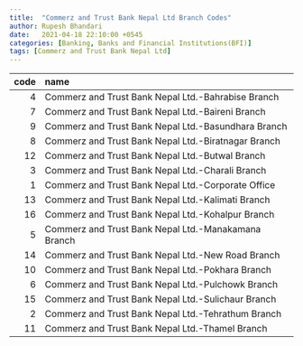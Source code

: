 ```yaml
---
title:  "Commerz and Trust Bank Nepal Ltd Branch Codes"
author: Rupesh Bhandari
date:   2021-04-18 22:10:00 +0545
categories: [Banking, Banks and Financial Institutions(BFI)]
tags: [Commerz and Trust Bank Nepal Ltd]
---
```


|   code | name                                                |
|-------:|:----------------------------------------------------|
|      4 | Commerz and Trust Bank Nepal Ltd.-Bahrabise Branch  |
|      7 | Commerz and Trust Bank Nepal Ltd.-Baireni Branch    |
|      9 | Commerz and Trust Bank Nepal Ltd.-Basundhara Branch |
|      8 | Commerz and Trust Bank Nepal Ltd.-Biratnagar Branch |
|     12 | Commerz and Trust Bank Nepal Ltd.-Butwal Branch     |
|      3 | Commerz and Trust Bank Nepal Ltd.-Charali Branch    |
|      1 | Commerz and Trust Bank Nepal Ltd.-Corporate Office  |
|     13 | Commerz and Trust Bank Nepal Ltd.-Kalimati Branch   |
|     16 | Commerz and Trust Bank Nepal Ltd.-Kohalpur Branch   |
|      5 | Commerz and Trust Bank Nepal Ltd.-Manakamana Branch |
|     14 | Commerz and Trust Bank Nepal Ltd.-New Road Branch   |
|     10 | Commerz and Trust Bank Nepal Ltd.-Pokhara Branch    |
|      6 | Commerz and Trust Bank Nepal Ltd.-Pulchowk Branch   |
|     15 | Commerz and Trust Bank Nepal Ltd.-Sulichaur Branch  |
|      2 | Commerz and Trust Bank Nepal Ltd.-Tehrathum Branch  |
|     11 | Commerz and Trust Bank Nepal Ltd.-Thamel Branch     |
